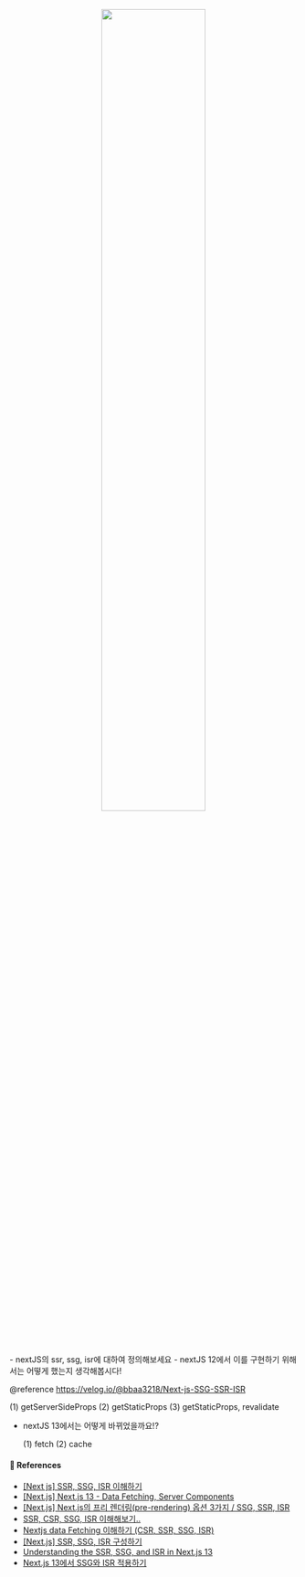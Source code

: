 <p align="center"><img src="https://github.com/JeongwooHam/FE_Study_Logs/assets/123251211/4b3642f9-ddfa-4651-9d63-35541b69a111" width="60%"/></p>
- nextJS의 ssr, ssg, isr에 대하여 정의해보세요
- nextJS 12에서 이를 구현하기 위해서는 어떻게 했는지 생각해봅시다!

@reference
https://velog.io/@bbaa3218/Next-js-SSG-SSR-ISR

(1) getServerSideProps
(2) getStaticProps
(3) getStaticProps, revalidate

- nextJS 13에서는 어떻게 바뀌었을까요!?

  (1) fetch
  (2) cache

#### 🔎 References

- [[Next js] SSR, SSG, ISR 이해하기](https://velog.io/@bbaa3218/Next-js-SSG-SSR-ISR)
- [[Next.js] Next.js 13 - Data Fetching, Server Components](https://ahnanne.tistory.com/92)
- [[Next.js] Next.js의 프리 렌더링(pre-rendering) 옵션 3가지 / SSG, SSR, ISR](https://ahnanne.tistory.com/75)
- [SSR, CSR, SSG, ISR 이해해보기..](https://xionwcfm.tistory.com/291)
- [Nextjs data Fetching 이해하기 (CSR, SSR, SSG, ISR)](https://www.philly.im/blog/grokking-data-fetching-in-nextjs)
- [[Next.js] SSR, SSG, ISR 구성하기](https://unho94.tistory.com/213)
- [Understanding the SSR, SSG, and ISR in Next.js 13](https://medium.com/@fahdkassim/understanding-the-ssr-ssg-and-isr-in-next-js-13-33bd32e1580e)
- [Next.js 13에서 SSG와 ISR 적용하기](https://mycodings.fly.dev/blog/2022-11-16-nextjs-13-how-to-ssg-isr-and-not-found)
